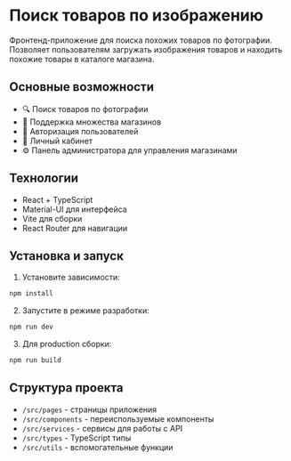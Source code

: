# Поиск товаров по изображению

Фронтенд-приложение для поиска похожих товаров по фотографии. Позволяет пользователям загружать изображения товаров и находить похожие товары в каталоге магазина.

## Основные возможности

- 🔍 Поиск товаров по фотографии
- 🏪 Поддержка множества магазинов
- 🔐 Авторизация пользователей
- 👤 Личный кабинет
- ⚙️ Панель администратора для управления магазинами

## Технологии

- React + TypeScript
- Material-UI для интерфейса
- Vite для сборки
- React Router для навигации

## Установка и запуск

1. Установите зависимости:
```bash
npm install
```

2. Запустите в режиме разработки:
```bash
npm run dev
```

3. Для production сборки:
```bash
npm run build
```

## Структура проекта

- `/src/pages` - страницы приложения
- `/src/components` - переиспользуемые компоненты
- `/src/services` - сервисы для работы с API
- `/src/types` - TypeScript типы
- `/src/utils` - вспомогательные функции
